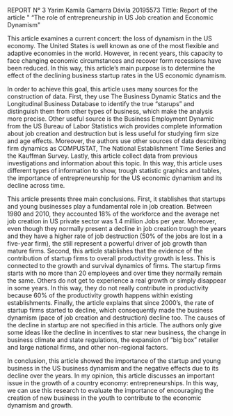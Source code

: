 REPORT N° 3
Yarim Kamila Gamarra Dávila 
20195573
Tittle: Report of the article " “The role of entrepreneurship in US Job creation and Economic Dynamism"

This article examines a current concert: the loss of dynamism in the US economy. The United States is well known as one of the most flexible and adaptive economies in the world. However, in recent years, this capacity to face changing economic circumstances and recover form recessions have been reduced. In this way, this article’s main purpose is to determine the effect of the declining business startup rates in the US economic dynamism. 

In order to achieve this goal, this article uses many sources for the construction of data. First, they use The Business Dynamic Statics and the Longitudinal Business Database to identify the true “starups” and distinguish them from other types of business, which make the analysis more precise. Other useful source  is the Business Employment Dynamic from the US Bureau of Labor Statistics wich provides complete information about job creation and destruction but is less useful for studying firm size and age effects. Moreover, the authors use other sources of data describing firm dynamics as COMPUSTAT, The National Establishment Time Series and the Kauffman Survey. Lastly, this article collect data from previous investigations and information about this topic. In this way, this article uses different types of information to show, trough statistic graphics and tables, the importance of entrepreneurship for the US economic dynamism and its decline across time.

This article presents three main conclusions. First, it stablishes that startups and young businesses play a fundamental role in job creation. Between 1980 and 2010, they accounted 18% of the workforce and the average net job creation in US private sector was 1.4 million Jobs per year. Moreover, even though  they normally present a decline in job creation trough the years and they have a higher rate of job destruction (50% of the jobs are lost in a five-year firm), the still represent a powerful driver of job growth than mature firms. Second, this article stablishes that the evidence of the contribution of startup firms to overall productivity growth is less. This is connected to the growth and survival dynamics of firms. The startup firms starts with no more than 20 employees and over time they normally remain the same. Others do not get to experience a real growth or simply disappear in some years. In this way, they do not really contribute in productivity because 60% of the productivity growth happens within existing establishments. Finally, the article explains that since 2000’s, the rate of startup firms started to decline, which consequently made the business dynamism (pace of job creation and destruction) decline too. The causes of the decline in startup are not specified in this article. The authors only give some ideas like the decline in incentives to star new business, the change in business climate and state regulations, the expansion of “big box” retailer and large national firms, and other non-regional factors.

In conclusion, this article showed the importance of the startup and young business in the US business dynamism and the negative effects due to its decline over the years. In my opinion, this article discusses an important issue in the growth of a country economy: entrepreneurships. In this way, we can use this research to evaluate the importance of encouraging the creation of new business in the youth to contribute to the economic dynamism and growth.
